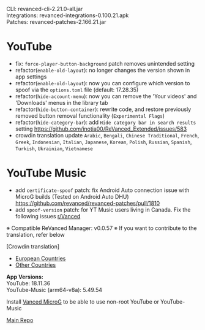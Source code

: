 CLI: revanced-cli-2.21.0-all.jar  
Integrations: revanced-integrations-0.100.21.apk  
Patches: revanced-patches-2.166.21.jar  

YouTube
==
- fix: `force-player-button-background` patch removes unintended setting
- refactor(`enable-old-layout`): no longer changes the version shown in app settings
- refactor(`enable-old-layout`): now you can configure which version to spoof via the `options.toml` file (default: 17.28.35)
- refactor(`hide-account-menu`): now you can remove the 'Your videos' and 'Downloads' menus in the library tab
- refactor(`hide-button-container`): rewrite code, and restore previously removed button removal functionality (`Experimental Flags`)
- refactor(`hide-category-bar`): add `Hide category bar in search results` setting https://github.com/inotia00/ReVanced_Extended/issues/583
- crowdin translation update
`Arabic`, `Bengali`, `Chinese Traditional`, `French`, `Greek`, `Indonesian`, `Italian`, `Japanese`, `Korean`, `Polish`, `Russian`, `Spanish`, `Turkish`, `Ukrainian`, `Vietnamese`


YouTube Music
==
- add `certificate-spoof` patch: fix Android Auto connection issue with MicroG builds (Tested on Android Auto DHU) https://github.com/revanced/revanced-patches/pull/1810
- add `spoof-version` patch: for YT Music users living in Canada. Fix the following issues [r/Vanced](https://www.reddit.com/r/Vanced/comments/qve609/radio_mode_is_always_on_how_do_i_fix_it_question/)


※ Compatible ReVanced Manager: v0.0.57
※ If you want to contribute to the translation, refer below

[Crowdin translation]
- [European Countries](https://crowdin.com/project/revancedextendedeu)
- [Other Countries](https://crowdin.com/project/revancedextended)
  
**App Versions:**  
YouTube: 18.11.36  
YouTube-Music (arm64-v8a): 5.49.54  

Install [Vanced MicroG](https://github.com/inotia00/VancedMicroG/releases) to be able to use non-root YouTube or YouTube-Music  

[Main Repo](https://github.com/NoName-exe/revanced-extended-mnml)  
